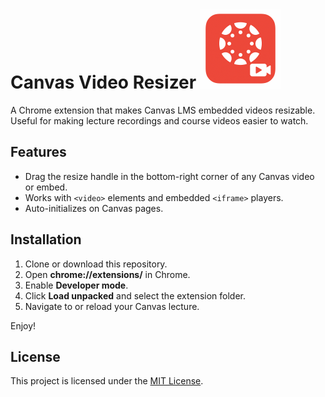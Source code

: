 # Canvas Video Resizer <img src="icon128.png" alt="CVR Logo" width="128" height="128">   

A Chrome extension that makes Canvas LMS embedded videos resizable.  
Useful for making lecture recordings and course videos easier to watch.

## Features
- Drag the resize handle in the bottom-right corner of any Canvas video or embed.
- Works with `<video>` elements and embedded `<iframe>` players.
- Auto-initializes on Canvas pages.

## Installation
1. Clone or download this repository.
2. Open **chrome://extensions/** in Chrome.
3. Enable **Developer mode**.
4. Click **Load unpacked** and select the extension folder.
5. Navigate to or reload your Canvas lecture.

Enjoy!

## License
This project is licensed under the [MIT License](./LICENSE).
